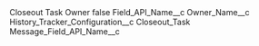 <?xml version="1.0" encoding="UTF-8"?>
<CustomMetadata xmlns="http://soap.sforce.com/2006/04/metadata" xmlns:xsi="http://www.w3.org/2001/XMLSchema-instance" xmlns:xsd="http://www.w3.org/2001/XMLSchema">
    <label>Closeout Task Owner</label>
    <protected>false</protected>
    <values>
        <field>Field_API_Name__c</field>
        <value xsi:type="xsd:string">Owner_Name__c</value>
    </values>
    <values>
        <field>History_Tracker_Configuration__c</field>
        <value xsi:type="xsd:string">Closeout_Task</value>
    </values>
    <values>
        <field>Message_Field_API_Name__c</field>
        <value xsi:nil="true"/>
    </values>
</CustomMetadata>
